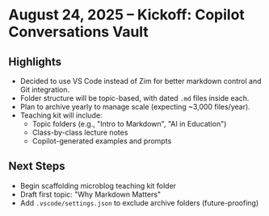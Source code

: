 # August 24, 2025 – Kickoff: Copilot Conversations Vault

## Highlights
- Decided to use VS Code instead of Zim for better markdown control and Git integration.
- Folder structure will be topic-based, with dated `.md` files inside each.
- Plan to archive yearly to manage scale (expecting ~3,000 files/year).
- Teaching kit will include:
  - Topic folders (e.g., "Intro to Markdown", "AI in Education")
  - Class-by-class lecture notes
  - Copilot-generated examples and prompts

## Next Steps
- Begin scaffolding microblog teaching kit folder
- Draft first topic: "Why Markdown Matters"
- Add `.vscode/settings.json` to exclude archive folders (future-proofing)